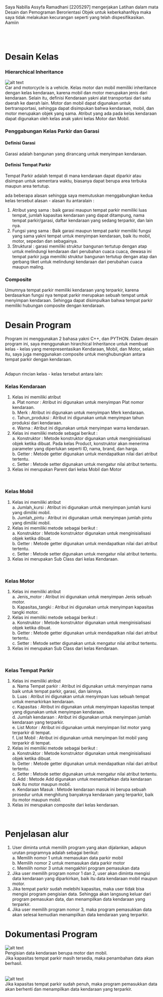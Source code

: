 Saya Nabilla Assyfa Ramadhani [2205297] mengerjakan Latihan dalam mata Desain dan Pemograman Berorientasi Objek untuk keberkahanNya maka saya tidak melakukan kecurangan seperti yang telah dispesifikasikan. Aamiin

<br><br>
# Desain Kelas
### Hierarchical Inheritance
 ![alt text](https://github.com/nabillassyfa/LP4DPBO2024C2/blob/main/Diagram.jpg)<br>
 Car and motorcycle is a vehicle. Kelas motor dan mobil memiliki inheritance dengan kelas kendaraan, karena mobil dan motor merupakan jenis dari kendaraan. Selain itu, definisi Kendaraan yakni alat transportasi dari satu daerah ke daerah lain. Motor
 dan mobil dapat digunakan untuk bertransportasi, sehingga dapat disimpukan bahwa kendaraan, mobil, dan motor merupakan objek yang sama. Atribut yang ada pada kelas kendaraan
 dapat digunakan oleh kelas anak yakni kelas Motor dan Mobil.<br>

 ### Penggabungan Kelas Parkir dan Garasi
 #### Definisi Garasi
 Garasi adalah bangunan yang dirancang untuk menyimpan kendaraan.

 #### Definisi Tempat Parkir
 Tempat Parkir adalah tempat di mana kendaraan dapat diparkir atau disimpan untuk sementara waktu, biasanya dapat berupa area terbuka maupun area tertutup.

 ada beberapa alasan sehingga saya memutuskan menggabungkan kedua kelas tersebut
 alasan - alasan itu antaralain :
 1. Atribut yang sama : baik garasi maupun tempat parkir memiliki luas tempat, jumlah kapasitas kendaraan yang dapat ditampung, nama tempat parkir/garasi, daftar kendaraan yang sedang terparkir, dan lain nya.
 2. Fungsi yang sama : Baik garasi maupun tempat parkir memiliki fungsi yang sama yakni tempat untuk menyimpan kendaraan, baik itu mobil, motor, sepedan dan sebagainya.
 3. Struktural : garasi memiliki struktur bangunan tertutup dengan atap untuk melindungi kendaraan dari perubahan cuaca cuaca, dewasa ini
    tempat parkir juga memiliki struktur bangunan tertutup dengan atap dan gerbang tiket untuk melindungi kendaraan
    dari perubahan cuaca maupun maling.

### Composite
Umumnya tempat parkir memiliki kendaraan yang terparkir, karena berdasarkan fungsi nya tempat parkir merupakan sebuah tempat untuk menyimpan kendaraan. Sehingga dapat disimpulkan
bahwa tempat parkir memiliki hubungan composite dengan kendaraan.
    
 
# Desain Program
Program ini menggunakan 2 bahasa yakni C++, dan PYTHON. Dalam desain program ini, saya menggunakan hirarchical Inheritance untuk membuat kelas - kelas yang merepresentasikan Kendaraan, Mobil, dan Motor, selain itu,
saya juga menggunakan composite untuk menghubungkan antara tempat parkir dengan kendaraan.

<br> Adapun rincian kelas - kelas tersebut antara lain:<br>
### Kelas Kendaraan
1. Kelas ini memiliki atribut <br>
   a. Plat nomor    : Atribut ini digunakan untuk menyimpan Plat nomor kendaraan.<br>
   b. Merk  : Atribut ini digunakan untuk menyimpan Merk kendaraan.<br>
   c. Tahun_produksi : Atribut ini digunakan untuk menyimpan tahun produksi dari kendaraan. <br>
   e. Warna  : Atribut ini digunakan untuk menyimpan warna kendaraan. <br>
2. Kelas ini memiliki metode sebagai berikut :<br>
   a. Konstruktor  : Metode konstruktor digunakan untuk menginisialisasi objek ketika dibuat. Pada kelas Product, konstruktor akan menerima parameter yang diperlukan seperti ID, nama, brand, dan harga.<br>
   b. Getter       : Metode getter digunakan untuk mendapatkan nilai dari atribut tertentu. <br>
   c. Setter       : Metode setter digunakan untuk mengatur nilai atribut tertentu. <br>
3. Kelas ini merupakan Parent dari kelas Mobil dan Motor
<br>

### Kelas Mobil
1. Kelas ini memiliki atribut <br>
   a. Jumlah_kursi   : Atribut ini digunakan untuk menyimpan jumlah kursi yang dimiliki mobil.<br>
   b. Jumlah_pintu  : Atribut ini digunakan untuk menyimpan jumlah pintu yang dimiliki mobil.<br>
2. Kelas ini memiliki metode sebagai berikut :<br>
   a. Konstruktor  : Metode konstruktor digunakan untuk menginisialisasi objek ketika dibuat.<br>
   b. Getter       : Metode getter digunakan untuk mendapatkan nilai dari atribut tertentu. <br>
   c. Setter       : Metode setter digunakan untuk mengatur nilai atribut tertentu. <br>
3. Kelas ini merupakan Sub Class dari kelas Kendaraan.
<br>

### Kelas Motor
1. Kelas ini memiliki atribut <br>
   a. Jenis_motor   : Atribut ini digunakan untuk menyimpan Jenis sebuah motor.<br>
   b. Kapasitas_tangki  : Atribut ini digunakan untuk menyimpan kapasitas tangki motor.<br>
2. Kelas ini memiliki metode sebagai berikut :<br>
   a. Konstruktor  : Metode konstruktor digunakan untuk menginisialisasi objek ketika dibuat.<br>
   b. Getter       : Metode getter digunakan untuk mendapatkan nilai dari atribut tertentu. <br>
   c. Setter       : Metode setter digunakan untuk mengatur nilai atribut tertentu. <br>
3. Kelas ini merupakan Sub Class dari kelas Kendaraan.
<br>

### Kelas Tempat Parkir
1. Kelas ini memiliki atribut <br>
   a. Nama Tempat parkir  : Atribut ini digunakan untuk menyimpan nama baik untuk tempat parkir, garasi, dan lainnya.<br>
   b. Luas  : Atribut ini digunakan untuk menyimpan luas sebuah tempat untuk memarkirkan kendaraan.<br>
   c. Kapasitas : Atribut ini digunakan untuk menyimpan kapasitas tempat yang digunakan untuk menyimpan kendaraan.<br>
   d. Jumlah kendaraan : Atribut ini digunakan untuk menyimpan jumlah kendaraan yang terparkir.<br>
   e. List Motor : Atribut ini digunakan untuk menyimpan list motor yang terparkir di tempat.<br>
   f. List Mobil : Atribut ini digunakan untuk menyimpan list mobil yang terparkir di tempat.<br>
2. Kelas ini memiliki metode sebagai berikut :<br>
   a. Konstruktor  : Metode konstruktor digunakan untuk menginisialisasi objek ketika dibuat.<br>
   b. Getter       : Metode getter digunakan untuk mendapatkan nilai dari atribut tertentu. <br>
   c. Setter       : Metode setter digunakan untuk mengatur nilai atribut tertentu. <br>
   d. Add          : Metode Add digunakan untuk menambahkan data kendaraan baik itu motor maupun mobil.<br>
   e. Kendaraan Masuk : Metode kendaraan masuk ini berupa sebuah prosedur untuk menghitung banyaknya kendaraan yang terparkir, baik itu motor maupun mobil.<br>
3. Kelas ini merupakan composite dari kelas kendaraan.
<br>


# Penjelasan alur
1. User diminta untuk memilih program yang akan dijalankan, adapun urutan programnya adalah sebagai berikut:<br>
   a. Memilih nomor 1 untuk memasukan data parkir mobil <br>
   b. Memilih nomor 2 untuk memasukan data parkir motor <br>
   c. Memilih nomor 3 untuk mengakhiri program pemasukan data <br>
3. Jika user memilih program nomor 1 dan 2, user akan diminta mengisi data kendaraan yang diparkirkan, baik itu data kendaraan mobil maupun motor. <br> 
4. Jika tempat parkir sudah melebihi kapasitas, maka user tidak bisa mengisi program pengisian data. Sehingga akan langsung keluar dari program pemasukan data, dan menampilkan data kendaraan yang terparkir. <br>
5. Jika user memilih program nomor 3, maka program pemasukkan data akan selesai kemudian menampilkan data kendaraan yang terparkir.


# Dokumentasi Program
![alt text](https://github.com/nabillassyfa/LP4DPBO2024C2/blob/main/C%2B%2B/Screenshot/SS%20cpp%20(1).png)
<br>
Pengisian data kendaraan berupa motor dan mobil.<br>
Jika kapasitas tempat parkir masih tersedia, maka penambahan data akan berhasil.<br><br><br>
![alt text](https://github.com/nabillassyfa/LP4DPBO2024C2/blob/main/C%2B%2B/Screenshot/SS%20cpp%20(2).png)
<br>
Jika kapasitas tempat parkir sudah penuh, maka program pemasukkan data akan berhenti dan menampilkan data kendaraan yang terparkir.
